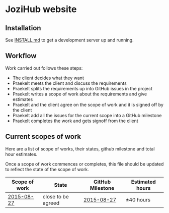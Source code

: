 # JoziHub website
## Installation
See [INSTALL.md](INSTALL.md) to get a development server up and running.

## Workflow
Work carried out follows these steps:
- The client decides what they want
- Praekelt meets the client and discuss the requirements
- Praekelt splits the requirements up into GitHub issues in the project
- Praekelt writes a scope of work about the requirements and give estimates
- Praekelt and the client agree on the scope of work and it is signed off by the client
- Praekelt add all the issues for the current scope into a GitHub milestone
- Praekelt completes the work and gets signoff from the client

## Current scopes of work
Here are a list of scope of works, their states, github milestone and total hour estimates.

Once a scope of work commences or completes, this file should be updated to reflect the state of the scope of work.

Scope of work                                    | State              | GitHub Milestone                                                                                   | Estimated hours
------------------------------------------------ | ------------------ | -------------------------------------------------------------------------------------------------- | ---------------
[2015-08-27](docs/2015-08-27-jozihub-website.md) | close to be agreed | [2015-08-27](https://github.com/praekelt/jozihub-web/milestones/2015-08-27%20-%20Website%20update) | ±40 hours       |
